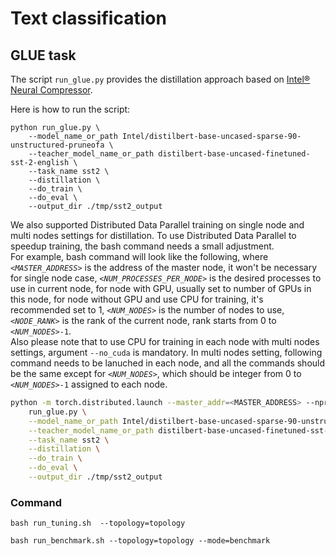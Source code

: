 # Text classification

## GLUE task

The script `run_glue.py` provides the distillation approach based on [Intel® Neural Compressor](https://github.com/intel/neural-compressor).

Here is how to run the script:
 
```
python run_glue.py \
    --model_name_or_path Intel/distilbert-base-uncased-sparse-90-unstructured-pruneofa \
    --teacher_model_name_or_path distilbert-base-uncased-finetuned-sst-2-english \
    --task_name sst2 \
    --distillation \
    --do_train \
    --do_eval \
    --output_dir ./tmp/sst2_output
```

We also supported Distributed Data Parallel training on single node and multi nodes settings for distillation. To use Distributed Data Parallel to speedup training, the bash command needs a small adjustment.
<br>
For example, bash command will look like the following, where *`<MASTER_ADDRESS>`* is the address of the master node, it won't be necessary for single node case, *`<NUM_PROCESSES_PER_NODE>`* is the desired processes to use in current node, for node with GPU, usually set to number of GPUs in this node, for node without GPU and use CPU for training, it's recommended set to 1, *`<NUM_NODES>`* is the number of nodes to use, *`<NODE_RANK>`* is the rank of the current node, rank starts from 0 to *`<NUM_NODES>`*`-1`.
<br>
Also please note that to use CPU for training in each node with multi nodes settings, argument `--no_cuda` is mandatory. In multi nodes setting, following command needs to be lanuched in each node, and all the commands should be the same except for *`<NUM_NODES>`*, which should be integer from 0 to *`<NUM_NODES>`*`-1` assigned to each node.

```bash
python -m torch.distributed.launch --master_addr=<MASTER_ADDRESS> --nproc_per_node=<NUM_PROCESSES_PER_NODE> --nnodes=<NUM_NODES> --node_rank=<NODE_RANK> \
    run_glue.py \
    --model_name_or_path Intel/distilbert-base-uncased-sparse-90-unstructured-pruneofa \
    --teacher_model_name_or_path distilbert-base-uncased-finetuned-sst-2-english \
    --task_name sst2 \
    --distillation \
    --do_train \
    --do_eval \
    --output_dir ./tmp/sst2_output
```

### Command

```
bash run_tuning.sh  --topology=topology
```

```
bash run_benchmark.sh --topology=topology --mode=benchmark
```
